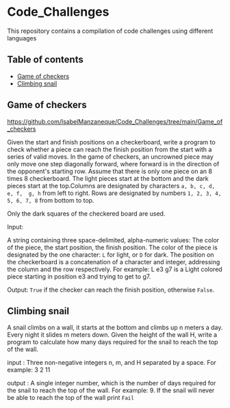 # Code_Challenges
This repository contains a compilation of code challenges using different languages 

## Table of contents

* [Game of checkers](#game-of-checkers)
* [Climbing snail](#climbing-snail)


## Game of checkers

https://github.com/IsabelManzaneque/Code_Challenges/tree/main/Game_of_checkers

Given the start and finish positions on a checkerboard, write a program to check whether a piece can reach the finish position from the start with a series of valid moves. In 
the game of checkers, an uncrowned piece may only move one step diagonally forward, where forward is in the direction of the opponent's starting row. Assume that there is 
only one piece on an 8 times 8 checkerboard. The light pieces start at the bottom and the dark pieces start at the top.Columns are designated by characters `a, b, c, d, e, f, 
g, h` from left to right. Rows are designated by numbers `1, 2, 3, 4, 5, 6, 7, 8` from bottom to top.

Only the dark squares of the checkered board are used.

Input:

A string containing three space-delimited, alpha-numeric values: The color of the piece, the start position, the finish position.
The color of the piece is designated by the one character: `L` for light, or `D` for dark.
The position on the checkerboard is a concatenation of a character and integer, addressing the column and the row respectively. 
For example: L e3 g7  is a Light colored piece starting in position e3 and trying to get to g7.


Output: `True` if the checker can reach the finish position, otherwise `False`.


## Climbing snail

A snail climbs on a wall, it starts at the bottom and climbs up n meters a day. Every night it slides m meters down.
Given the height of the wall H, write a program to calculate how many days required for the snail to reach the top of the wall.

input : Three non-negative integers n, m, and H separated by a space. For example: 3 2 11

output : A single integer number, which is the number of days required for the snail to reach the top of the wall. For example: 9.
If the snail will never be able to reach the top of the wall print `Fail`


